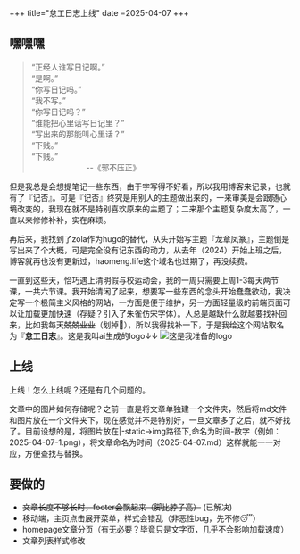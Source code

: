 +++
title="怠工日志上线"
date =2025-04-07
+++
## 嘿嘿嘿
> “正经人谁写日记啊。”  
  “是啊。”  
  “你写日记吗。”  
  “我不写。”  
  “你写日记吗？”  
  “谁能把心里话写日记里？”  
  “写出来的那能叫心里话？”  
  “下贱。”  
  “下贱。”  
&emsp;&emsp;&emsp;&emsp;&emsp;&emsp;&emsp;--《邪不压正》

但是我总是会想提笔记一些东西，由于字写得不好看，所以我用博客来记录，也就有了『记否』。可是『记否』终究是用别人的主题做出来的，一来审美是会跟随心境改变的，我现在就不是特别喜欢原来的主题了；二来那个主题复杂度太高了，一直以来修修补补，实在麻烦。

再后来，我找到了zola作为hugo的替代，从头开始写主题『龙章凤篆』，主题倒是写出来了个大概，可是完全没有记东西的动力，从去年（2024）开始上班之后，博客就再也没有更新过，haomeng.life这个域名也过期了，再没续费。

一直到这些天，恰巧遇上清明假与校运动会，我的一周只需要上周1-3每天两节课，一共六节课。我开始清闲了起来，想要写一些东西的念头开始蠢蠢欲动，我决定写一个极简主义风格的网站，一方面是便于维护，另一方面轻量级的前端页面可以让加载更加快速（存疑？引入了朱雀仿宋字体）。人总是越缺什么就越要找补回来，比如我每天~~兢兢业业~~（划掉🤣），所以我得找补一下，于是我给这个网站取名为『**怠工日志**』。这是我叫ai生成的logo↓↓
![这是我准备的logo](/assets/icon.png)
## 上线
上线！怎么上线呢？还是有几个问题的。

文章中的图片如何存储呢？之前一直是将文章单独建一个文件夹，然后将md文件和图片放在一个文件夹下，现在感觉并不是特别好，一旦文章多了之后，就不好找了。目前设想的是，将图片放在|-static->img路径下,命名为时间-数字（例如：2025-04-07-1.png），将文章命名为时间（2025-04-07.md）这样就能一一对应，方便查找与替换。

## 要做的
+ ~~文章长度不够长时，footer会飘起来（脚比脖子高）~~ (已解决)
+ 移动端，主页点击展开菜单，样式会错乱（非恶性bug，先不修😴）
+ homepage文章分页（有无必要？毕竟只是文字页，几乎不会影响加载速度）
+ 文章列表样式修改